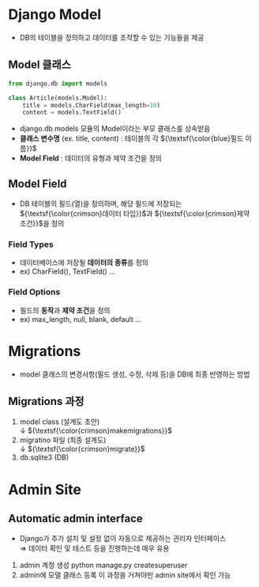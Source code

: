# Django Model
- DB의 테이블을 정의하고 데이터를 조작할 수 있는 기능들을 제공

## Model 클래스
```py
from django.db import models

class Article(models.Model):
    title = models.CharField(max_length=10)
    content = models.TextField()
```
- django.db.models 모듈의 Model이라는 부모 클래스를 상속받음
- **클래스 변수명** (ex. title, content) : 테이블의 각 ${\textsf{\color{blue}필드 이름}}$
- **Model Field** : 데이터의 유형과 제약 조건을 정의

## Model Field
- DB 테이블의 필드(열)을 정의하며, 해당 필드에 저장되는 ${\textsf{\color{crimson}데이터 타입}}$과 ${\textsf{\color{crimson}제약 조건}}$을 정의

### Field Types
- 데이터베이스에 저장될 **데이터의 종류**를 정의
- ex) CharField(), TextField() ...

### Field Options
- 필드의 **동작**과 **제약 조건**을 정의
- ex) max_length, null, blank, default ...

# Migrations
- model 클래스의 변경사항(필드 생성, 수정, 삭제 등)을 DB에 최종 반영하는 방법

## Migrations 과정
1. model class (설계도 초안)<br>
↓ ${\textsf{\color{crimson}makemigrations}}$
2. migratino 파일 (최종 설계도)<br>
↓ ${\textsf{\color{crimson}migrate}}$
3. db.sqlite3 (DB)


# Admin Site
## Automatic admin interface
- Django가 추가 설치 및 설정 없이 자동으로 제공하는 관리자 인터페이스<br>
⇒ 데이터 확인 및 테스트 등을 진행하는데 매우 유용

1. admin 계정 생성
python manage.py createsuperuser
2. admin에 모델 클래스 등록
이 과정을 거쳐야만 admin site에서 확인 가능